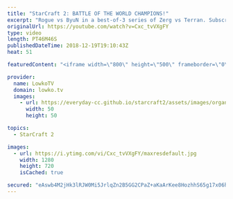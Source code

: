 ```yaml
---
title: "StarCraft 2: BATTLE OF THE WORLD CHAMPIONS!"
excerpt: "Rogue vs ByuN in a best-of-3 series of Zerg vs Terran. Subscribe for more videos: http://lowko.tv/youtube More professional StarCraft 2: https://goo.gl/kFUSLt  Both players in this match are previous World Champions of StarCraft 2. ByuN shows some very cool build orders, and Rogue does what he does best..."
originalUrl: https://youtube.com/watch?v=Cxc_tvVXgFY
type: video
length: PT46M46S
publishedDateTime: 2018-12-19T19:10:43Z
heat: 51

featuredContent: "<iframe width=\"800\" height=\"500\" frameborder=\"0\" src=\"https://www.youtube.com/embed/Cxc_tvVXgFY\" allow=\"accelerometer; autoplay; encrypted-media; gyroscope; picture-in-picture\" allowfullscreen></iframe>"

provider:
  name: LowkoTV
  domain: lowko.tv
  images:
    - url: https://everyday-cc.github.io/starcraft2/assets/images/organizations/lowko.tv-50x50.jpg
      width: 50
      height: 50

topics:
  - StarCraft 2

images:
  - url: https://i.ytimg.com/vi/Cxc_tvVXgFY/maxresdefault.jpg
    width: 1280
    height: 720
    isCached: true

secured: "eAswb4M2jHk3lRJW0Mi5JrlqZn2B5GG2CPaZ+aKaArKee8HozhhS65g17x06hqNyx7ITtWVrfSZBNqhcyMnfX0WyOqrW57gZfnJjS0oyfVLZIgoLz69Qjbk+DTtacfXvzfmf33vugVhIUkrfJZe5KRA2y9z0IWL7HUO40Mml0tOQyJfe5DctRw7VXymdnOat4HKMpYk8goxJ0vijQ3FlXcFPMuDu/KSgw4yUeV2ewFKJbN9uhZ7XrKDBXnY5xE+00P1e9skos+8ciqClZ5UlubGPdPp0WB2Oz7XrFOrTJLkXl5Rr1CzpVKQf44RgWrvlicG7lgMovU5UNvkL8C8LfW0FrI68MuDw1B7BbFputPcLlvyeMPct8PuHsZ42y2RL2r8Cuq4IKDsubF3DgHWRlg6gHs1sDe/oW+YrzmqDPXQGTwwbO9hoxlKtCpOKnS+K;DD/sO1LVKWo511JtTKMV5w=="
---
```



